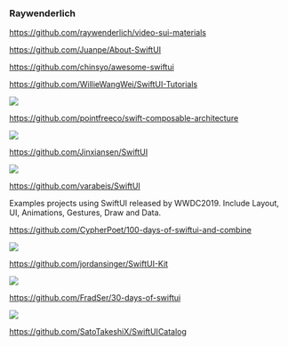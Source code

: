 ### Raywenderlich

https://github.com/raywenderlich/video-sui-materials

https://github.com/Juanpe/About-SwiftUI

https://github.com/chinsyo/awesome-swiftui

https://github.com/WillieWangWei/SwiftUI-Tutorials

![](https://github.com/WillieWangWei/SwiftUI-Tutorials/raw/master/preview-iOS.gif)

https://github.com/pointfreeco/swift-composable-architecture

![](https://camo.githubusercontent.com/e94db4a20fe650c6a27d45d2c2837731b408ee22/68747470733a2f2f6433726363646e33337274387a652e636c6f756466726f6e742e6e65742f636f6d706f7361626c652d6172636869746563747572652f64656d6f732e706e67)

https://github.com/Jinxiansen/SwiftUI

![](https://github.com/Jinxiansen/SwiftUI/raw/master/images/icon/banner.png)

https://github.com/varabeis/SwiftUI

Examples projects using SwiftUI released by WWDC2019. Include Layout, UI, Animations, Gestures, Draw and Data.

https://github.com/CypherPoet/100-days-of-swiftui-and-combine

![](https://github.com/CypherPoet/100-days-of-swiftui-and-combine/raw/master/day-016/projects/WeSplit/Screenshots/recording-1.gif)

https://github.com/jordansinger/SwiftUI-Kit

![](https://user-images.githubusercontent.com/110813/87210295-00806280-c2e3-11ea-91e3-4ea6da79f73e.png)

https://github.com/FradSer/30-days-of-swiftui

![](https://github.com/FradSer/30-days-of-swiftui/raw/master/docs/assets/images/github-social-preview.png)

https://github.com/SatoTakeshiX/SwiftUICatalog
